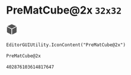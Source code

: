 # PreMatCube@2x `32x32`
<img src="/img/PreMatCube@2x.png" width=32 height=32>

``` CSharp
EditorGUIUtility.IconContent("PreMatCube@2x")
```
```
PreMatCube@2x
```
```
402876103614817647
```

